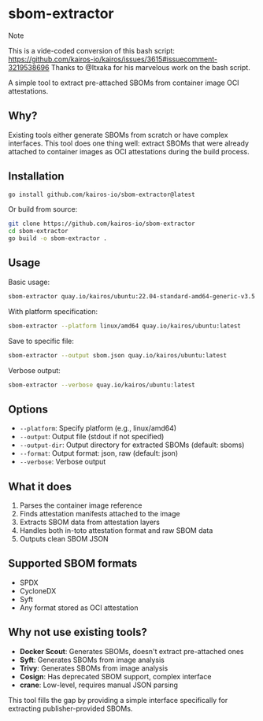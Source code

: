 # sbom-extractor

> [!NOTE]
> This is a vide-coded conversion of this bash script: https://github.com/kairos-io/kairos/issues/3615#issuecomment-3219538696
> Thanks to @Itxaka for his marvelous work on the bash script.

A simple tool to extract pre-attached SBOMs from container image OCI attestations.

## Why?

Existing tools either generate SBOMs from scratch or have complex interfaces. This tool does one thing well: extract SBOMs that were already attached to container images as OCI attestations during the build process.

## Installation

```bash
go install github.com/kairos-io/sbom-extractor@latest
```

Or build from source:

```bash
git clone https://github.com/kairos-io/sbom-extractor
cd sbom-extractor
go build -o sbom-extractor .
```

## Usage

Basic usage:
```bash
sbom-extractor quay.io/kairos/ubuntu:22.04-standard-amd64-generic-v3.5.2-k3s-v1.33.4-k3s1
```

With platform specification:
```bash
sbom-extractor --platform linux/amd64 quay.io/kairos/ubuntu:latest
```

Save to specific file:
```bash
sbom-extractor --output sbom.json quay.io/kairos/ubuntu:latest
```

Verbose output:
```bash
sbom-extractor --verbose quay.io/kairos/ubuntu:latest
```

## Options

- `--platform`: Specify platform (e.g., linux/amd64)
- `--output`: Output file (stdout if not specified)
- `--output-dir`: Output directory for extracted SBOMs (default: sboms)
- `--format`: Output format: json, raw (default: json)
- `--verbose`: Verbose output

## What it does

1. Parses the container image reference
2. Finds attestation manifests attached to the image
3. Extracts SBOM data from attestation layers
4. Handles both in-toto attestation format and raw SBOM data
5. Outputs clean SBOM JSON

## Supported SBOM formats

- SPDX
- CycloneDX  
- Syft
- Any format stored as OCI attestation

## Why not use existing tools?

- **Docker Scout**: Generates SBOMs, doesn't extract pre-attached ones
- **Syft**: Generates SBOMs from image analysis
- **Trivy**: Generates SBOMs from image analysis  
- **Cosign**: Has deprecated SBOM support, complex interface
- **crane**: Low-level, requires manual JSON parsing

This tool fills the gap by providing a simple interface specifically for extracting publisher-provided SBOMs.
